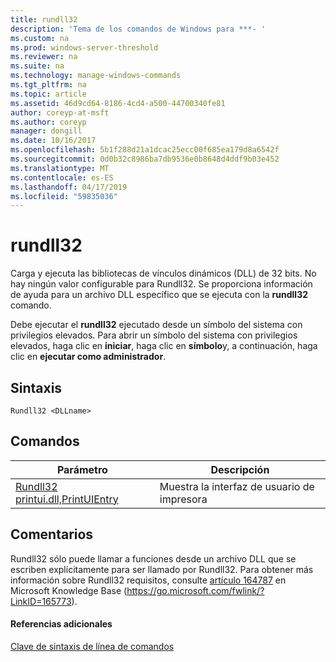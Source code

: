 ```yaml
---
title: rundll32
description: 'Tema de los comandos de Windows para ***- '
ms.custom: na
ms.prod: windows-server-threshold
ms.reviewer: na
ms.suite: na
ms.technology: manage-windows-commands
ms.tgt_pltfrm: na
ms.topic: article
ms.assetid: 46d9cd64-8186-4cd4-a500-44700340fe81
author: coreyp-at-msft
ms.author: coreyp
manager: dongill
ms.date: 10/16/2017
ms.openlocfilehash: 5b1f288d21a1dcac25ecc00f685ea179d8a6542f
ms.sourcegitcommit: 0d0b32c8986ba7db9536e0b8648d4ddf9b03e452
ms.translationtype: MT
ms.contentlocale: es-ES
ms.lasthandoff: 04/17/2019
ms.locfileid: "59835036"
---
```

# <a name="rundll32"></a>rundll32



Carga y ejecuta las bibliotecas de vínculos dinámicos (DLL) de 32 bits. No hay ningún valor configurable para Rundll32. Se proporciona información de ayuda para un archivo DLL específico que se ejecuta con la **rundll32** comando.

Debe ejecutar el **rundll32** ejecutado desde un símbolo del sistema con privilegios elevados. Para abrir un símbolo del sistema con privilegios elevados, haga clic en **iniciar**, haga clic en **símbolo**y, a continuación, haga clic en **ejecutar como administrador**.

## <a name="syntax"></a>Sintaxis

```
Rundll32 <DLLname>
```

## <a name="commands"></a>Comandos

|Parámetro|Descripción|
|---------|-----------|
|[Rundll32 printui.dll,PrintUIEntry](rundll32-printui.md)|Muestra la interfaz de usuario de impresora|

## <a name="remarks"></a>Comentarios

Rundll32 sólo puede llamar a funciones desde un archivo DLL que se escriben explícitamente para ser llamado por Rundll32. Para obtener más información sobre Rundll32 requisitos, consulte [artículo 164787](https://go.microsoft.com/fwlink/?LinkID=165773) en Microsoft Knowledge Base (https://go.microsoft.com/fwlink/?LinkID=165773).

#### <a name="additional-references"></a>Referencias adicionales

[Clave de sintaxis de línea de comandos](command-line-syntax-key.md)